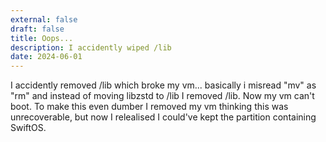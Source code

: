 ```yaml
---
external: false
draft: false
title: Oops...
description: I accidently wiped /lib
date: 2024-06-01
---
```


I accidently removed /lib which broke my vm... basically i misread "mv" as "rm" and instead of moving libzstd to /lib I removed /lib. Now my vm can't boot. To make this even dumber I removed my vm thinking this was unrecoverable, but now I relealised I could've kept the partition containing SwiftOS.